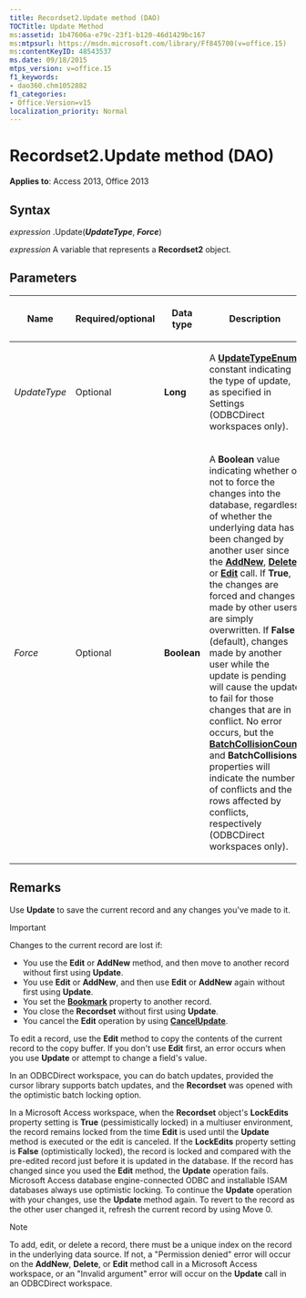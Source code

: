 ```yaml
---
title: Recordset2.Update method (DAO)
TOCTitle: Update Method
ms:assetid: 1b47606a-e79c-23f1-b120-46d1429bc167
ms:mtpsurl: https://msdn.microsoft.com/library/Ff845700(v=office.15)
ms:contentKeyID: 48543537
ms.date: 09/18/2015
mtps_version: v=office.15
f1_keywords:
- dao360.chm1052882
f1_categories:
- Office.Version=v15
localization_priority: Normal
---
```


# Recordset2.Update method (DAO)

**Applies to**: Access 2013, Office 2013

## Syntax

*expression* .Update(***UpdateType***, ***Force***)

*expression* A variable that represents a **Recordset2** object.

## Parameters

<table>
<colgroup>
<col style="width: 25%" />
<col style="width: 25%" />
<col style="width: 25%" />
<col style="width: 25%" />
</colgroup>
<thead>
<tr class="header">
<th><p>Name</p></th>
<th><p>Required/optional</p></th>
<th><p>Data type</p></th>
<th><p>Description</p></th>
</tr>
</thead>
<tbody>
<tr class="odd">
<td><p><em>UpdateType</em></p></td>
<td><p>Optional</p></td>
<td><p><strong>Long</strong></p></td>
<td><p>A <strong><a href="updatetypeenum-enumeration-dao.md">UpdateTypeEnum</a></strong> constant indicating the type of update, as specified in Settings (ODBCDirect workspaces only).</p></td>
</tr>
<tr class="even">
<td><p><em>Force</em></p></td>
<td><p>Optional</p></td>
<td><p><strong>Boolean</strong></p></td>
<td><p>A <strong>Boolean</strong> value indicating whether or not to force the changes into the database, regardless of whether the underlying data has been changed by another user since the <strong><a href="recordset-addnew-method-dao.md">AddNew</a></strong>, <strong><a href="fields-delete-method-dao.md">Delete</a></strong>, or <strong><a href="recordset2-edit-method-dao.md">Edit</a></strong> call. If <strong>True</strong>, the changes are forced and changes made by other users are simply overwritten. If <strong>False</strong> (default), changes made by another user while the update is pending will cause the update to fail for those changes that are in conflict. No error occurs, but the <strong><a href="recordset-batchcollisioncount-property-dao.md">BatchCollisionCount</a></strong> and <strong>BatchCollisions</strong> properties will indicate the number of conflicts and the rows affected by conflicts, respectively (ODBCDirect workspaces only).</p></td>
</tr>
</tbody>
</table>


## Remarks

Use **Update** to save the current record and any changes you've made to it.

> [!IMPORTANT]
> Changes to the current record are lost if:
> - You use the **Edit** or **AddNew** method, and then move to another record without first using **Update**.
> - You use **Edit** or **AddNew**, and then use **Edit** or **AddNew** again without first using **Update**.
> - You set the **[Bookmark](recordset2-bookmark-property-dao.md)** property to another record.
> - You close the **Recordset** without first using **Update**.
> - You cancel the **Edit** operation by using **[CancelUpdate](recordset2-cancelupdate-method-dao.md)**.

To edit a record, use the **Edit** method to copy the contents of the current record to the copy buffer. If you don't use **Edit** first, an error occurs when you use **Update** or attempt to change a field's value.

In an ODBCDirect workspace, you can do batch updates, provided the cursor library supports batch updates, and the **Recordset** was opened with the optimistic batch locking option.

In a Microsoft Access workspace, when the **Recordset** object's **LockEdits** property setting is **True** (pessimistically locked) in a multiuser environment, the record remains locked from the time **Edit** is used until the **Update** method is executed or the edit is canceled. If the **LockEdits** property setting is **False** (optimistically locked), the record is locked and compared with the pre-edited record just before it is updated in the database. If the record has changed since you used the **Edit** method, the **Update** operation fails. Microsoft Access database engine-connected ODBC and installable ISAM databases always use optimistic locking. To continue the **Update** operation with your changes, use the **Update** method again. To revert to the record as the other user changed it, refresh the current record by using Move 0.

> [!NOTE]
> To add, edit, or delete a record, there must be a unique index on the record in the underlying data source. If not, a "Permission denied" error will occur on the **AddNew**, **Delete**, or **Edit** method call in a Microsoft Access workspace, or an "Invalid argument" error will occur on the **Update** call in an ODBCDirect workspace.


